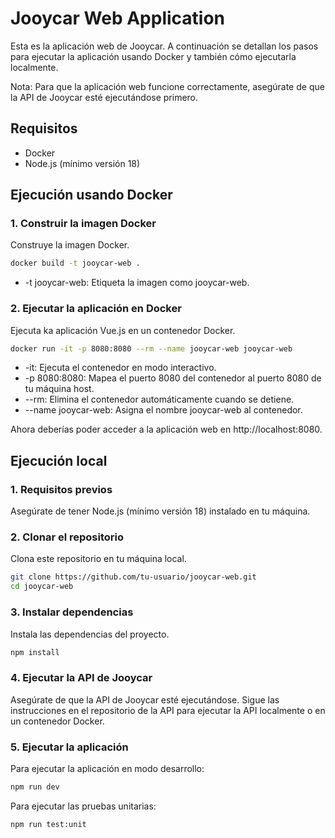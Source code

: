 # Jooycar Web Application
Esta es la aplicación web de Jooycar. A continuación se detallan los pasos para ejecutar la aplicación usando Docker y también cómo ejecutarla localmente.

Nota: Para que la aplicación web funcione correctamente, asegúrate de que la API de Jooycar esté ejecutándose primero.

## Requisitos
 * Docker
 * Node.js (mínimo versión 18)

## Ejecución usando Docker

### 1. Construir la imagen Docker
Construye la imagen Docker.

```bash
docker build -t jooycar-web .
```
 * -t jooycar-web: Etiqueta la imagen como jooycar-web.

### 2. Ejecutar la aplicación en Docker
Ejecuta ka aplicación Vue.js en un contenedor Docker.

```bash
docker run -it -p 8080:8080 --rm --name jooycar-web jooycar-web
```

 * -it: Ejecuta el contenedor en modo interactivo.
 * -p 8080:8080: Mapea el puerto 8080 del contenedor al puerto 8080 de tu máquina host.
 * --rm: Elimina el contenedor automáticamente cuando se detiene.
 * --name jooycar-web: Asigna el nombre jooycar-web al contenedor.

Ahora deberías poder acceder a la aplicación web en http://localhost:8080.

## Ejecución local

### 1. Requisitos previos
Asegúrate de tener Node.js (mínimo versión 18) instalado en tu máquina.

### 2. Clonar el repositorio
Clona este repositorio en tu máquina local.

```bash
git clone https://github.com/tu-usuario/jooycar-web.git
cd jooycar-web
```

### 3. Instalar dependencias
Instala las dependencias del proyecto.

```bash
npm install
```

### 4. Ejecutar la API de Jooycar
Asegúrate de que la API de Jooycar esté ejecutándose. Sigue las instrucciones en el repositorio de la API para ejecutar la API localmente o en un contenedor Docker.

### 5. Ejecutar la aplicación
Para ejecutar la aplicación en modo desarrollo:

```bash
npm run dev
```

Para ejecutar las pruebas unitarias:

```bash
npm run test:unit
```
